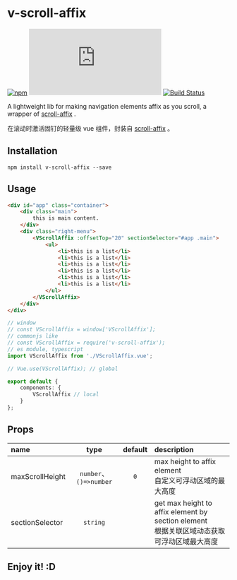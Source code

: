 # v-scroll-affix

[![npm](https://img.shields.io/npm/v/v-scroll-affix)](https://www.npmjs.com/package/v-scroll-affix)
[![file size](https://img.shields.io/github/size/shalldie/scroll-affix/dist/v-scroll-affix.js)](https://github.com/shalldie/scroll-affix)
[![Build Status](https://travis-ci.org/shalldie/scroll-affix.svg?branch=master)](https://travis-ci.org/shalldie/scroll-affix)

A lightweight lib for making navigation elements affix as you scroll, a wrapper of [scroll-affix][scroll-affix] .

在滚动时激活固钉的轻量级 vue 组件，封装自 [scroll-affix][scroll-affix] 。

## Installation

    npm install v-scroll-affix --save

## Usage

```html
<div id="app" class="container">
    <div class="main">
        this is main content.
    </div>
    <div class="right-menu">
        <VScrollAffix :offsetTop="20" sectionSelector="#app .main">
            <ul>
                <li>this is a list</li>
                <li>this is a list</li>
                <li>this is a list</li>
                <li>this is a list</li>
                <li>this is a list</li>
                <li>this is a list</li>
            </ul>
        </VScrollAffix>
    </div>
</div>
```

```ts
// window
// const VScrollAffix = window['VScrollAffix'];
// commonjs like
// const VScrollAffix = require('v-scroll-affix');
// es module, typescript
import VScrollAffix from './VScrollAffix.vue';

// Vue.use(VScrollAffix); // global

export default {
    components: {
        VScrollAffix // local
    }
};
```

## Props

| name            |          type          | default | description                                                                                    |
| :-------------- | :--------------------: | :-----: | :--------------------------------------------------------------------------------------------- |
| maxScrollHeight | `number`、`()=>number` |   `0`   | max height to affix element <br> 自定义可浮动区域的最大高度                                    |
| sectionSelector |        `string`        |         | get max height to affix element by section element <br> 根据关联区域动态获取可浮动区域最大高度 |

## Enjoy it! :D

[scroll-affix]: https://github.com/shalldie/scroll-affix
